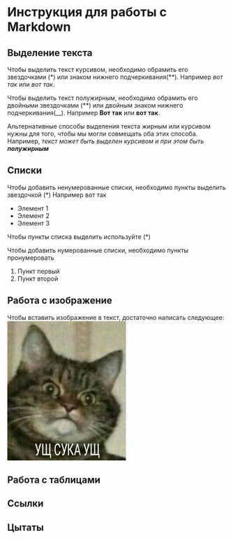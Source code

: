 # Инструкция для работы с Markdown

## Выделение текста

Чтобы выделить текст курсивом, необходимо обрамить его звездочками (*) или знаком нижнего подчеркивания(**). Например *вот так* или _вот так_.

Чтобы выделить текст полужирным, необходимо обрамить его двойными звездочками (**) или двойным знаком нижнего подчеркивания(__). Например **Вот так** или __вот так__.

Альтернативные способы выделения текста жирным или курсивом нужны для того, чтобы мы могли совмещать оба этих способа. Например, _текст может быть выделен курсивом и при этом быть **полужирным**_

## Списки

Чтобы добавить ненумерованные списки, необходимо пункты выделить звездочкой (*) Например вот так 

* Элемент 1
* Элемент 2
* Элемент 3

Чтобы пункты списка выделить используйте (*)

Чтобы добавить нумерованные списки, необходимо пункты пронумеровать

1. Пункт первый
2. Пункт второй


## Работа с изображение

Чтобы вставить изображение в текст, достаточно написать следующее:
![Привет! Это не довольный кот](Angry_cat.jpg)

## Работа с таблицами 

## Cсылки

## Цытаты